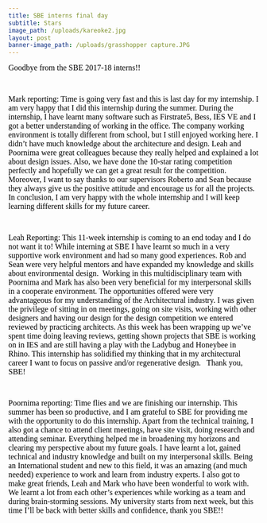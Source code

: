 ```yaml
---
title: SBE interns final day
subtitle: Stars
image_path: /uploads/kareoke2.jpg
layout: post
banner-image_path: /uploads/grasshopper capture.JPG
---
```


<font color="#000000">
						<font face="Calibri">
							<font size="3">Goodbye from the SBE 2017-18 interns!!</font>
						</font>
					</font>

<font color="#000000">
						<font face="Calibri">
							<font size="3">&nbsp;</font>
						</font>
					</font>

&nbsp;

<font color="#000000">
						<font face="Calibri"></font>
					</font>

<font color="#000000">
						<font face="Calibri">
							<font size="3">Mark reporting:</font>
						</font>
					</font>

<font color="#000000">
						<font face="Calibri">
							<font size="3">Time is going very fast and this is last day for my internship. I am very happy that I did this internship during the summer. During the internship, I have learnt many software such as Firstrate5, Bess, IES VE and I got a better understanding of working in the office. The company working environment is totally different from school, but I still enjoyed working here. I didn&rsquo;t have much knowledge about the architecture and design. Leah and Poornima were great colleagues because they really helped and explained a lot about design issues. Also, we have done the 10-star rating competition perfectly and hopefully we can get a great result for the competition. Moreover, I want to say thanks to our supervisors Roberto and Sean because they always give us the positive attitude and encourage us for all the projects. In conclusion, I am very happy with the whole internship and I will keep learning different skills for my future career. </font>
						</font>
					</font>

<font color="#000000">
						<font face="Calibri">
							<font size="3">&nbsp;</font>
						</font>
					</font>

&nbsp;

<font color="#000000">
						<font face="Calibri"></font>
					</font>

<font color="#000000">
						<font face="Calibri"> </font>
					</font>

<font color="#000000">
						<font face="Calibri">
							<font size="3">
								<font color="#000000">
									<font face="Calibri">
										<font size="3">Leah Reporting: </font>
									</font>
								</font>
							</font>
						</font>
					</font>

<font color="#000000">
						<font face="Calibri">
							<font size="3">This 11-week internship is coming to an end today and I do not want it to! While interning at SBE I have learnt so much in a very supportive work environment and had so many good experiences. Rob and Sean were very helpful mentors and have expanded my knowledge and skills about environmental design.&nbsp; Working in this multidisciplinary team with Poornima and Mark has also been very beneficial for my interpersonal skills in a cooperate environment. The opportunities offered were very advantageous for my understanding of the Architectural industry. I was given the privilege of sitting in on meetings, going on site visits, working with other designers and having our design for the design competition we entered reviewed by practicing architects. As this week has been wrapping up we&rsquo;ve spent time doing leaving reviews, getting shown projects that SBE is working on in IES and are still having a play with the Ladybug and Honeybee in Rhino. This internship has solidified my thinking that in my architectural career I want to focus on passive and/or regenerative design. </font>
						</font>
					</font>

<font color="#000000">
						<font face="Calibri">
							<font size="3">&nbsp;</font>
						</font>
					</font>

<font color="#000000">
						<font face="Calibri">
							<font size="3">
								<font color="#000000">
									<font face="Calibri">
										<font size="3">
											<font color="#000000">
												<font face="Calibri">
													<font size="3">Thank you, SBE!</font>
												</font>
											</font>
										</font>
									</font>
								</font>
							</font>
						</font>
					</font>

<font color="#000000">
						<font face="Calibri">
							<font size="3">&nbsp;</font>
						</font>
					</font>

&nbsp;

<font color="#000000">
						<font face="Calibri"></font>
					</font>

<font color="#000000">
						<font face="Calibri"></font>
					</font>

<font color="#000000">
						<font face="Calibri">
							<font size="3">Poornima reporting:</font>
						</font>
					</font>

<font color="#000000">
						<font face="Calibri">
							<font size="3">Time flies and we are finishing our internship. This summer has been so productive, and I am grateful to SBE for providing me with the opportunity to do this internship. Apart from the technical training, I also got a chance to attend client meetings, have site visit, doing research and attending seminar. Everything helped me in broadening my horizons and clearing my perspective about my future goals. I have learnt a lot, gained technical and industry knowledge and built on my interpersonal skills. Being an International student and new to this field, it was an amazing (and much needed) experience to work and learn from industry experts. I also got to make great friends, Leah and Mark who have been wonderful to work with. We learnt a lot from each other&rsquo;s experiences while working as a team and during brain-storming sessions. My university starts from next week, but this time I&rsquo;ll be back with better skills and confidence, thank you SBE!! </font>
						</font>
					</font>